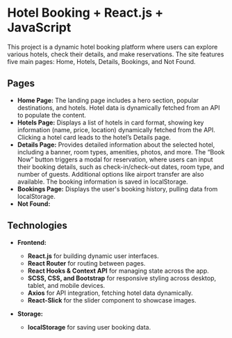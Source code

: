 # Hotel Booking + React.js + JavaScript


This project is a dynamic hotel booking platform where users can explore various hotels, check their details, and make reservations. The site features five main pages: Home, Hotels, Details, Bookings, and Not Found.

## Pages

- **Home Page:** The landing page includes a hero section, popular destinations, and hotels. Hotel data is dynamically fetched from an API to populate the content.
- **Hotels Page:** Displays a list of hotels in card format, showing key information (name, price, location) dynamically fetched from the API. Clicking a hotel card leads to the hotel’s Details page.
- **Details Page:** Provides detailed information about the selected hotel, including a banner, room types, amenities, photos, and more. The “Book Now” button triggers a modal for reservation, where users can input their booking details, such as check-in/check-out dates, room type, and number of guests. Additional options like airport transfer are also available. The booking information is saved in localStorage.
- **Bookings Page:** Displays the user's booking history, pulling data from localStorage.
- **Not Found:**

## Technologies

- **Frontend:**
  - **React.js** for building dynamic user interfaces.
  - **React Router** for routing between pages.
  - **React Hooks & Context API** for managing state across the app.
  - **SCSS, CSS, and Bootstrap** for responsive styling across desktop, tablet, and mobile devices.
  - **Axios** for API integration, fetching hotel data dynamically.
  - **React-Slick** for the slider component to showcase images.

- **Storage:**
  - **localStorage** for saving user booking data.
